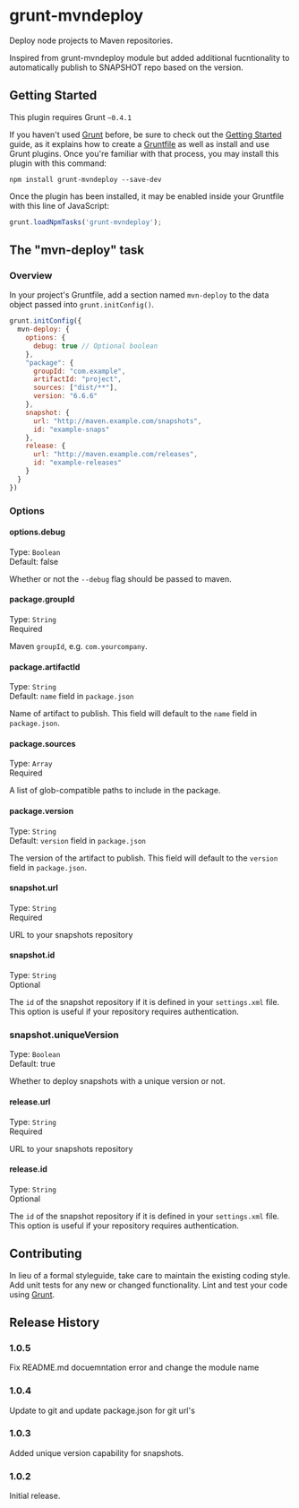 grunt-mvndeploy
===============

Deploy node projects to Maven repositories.

Inspired from grunt-mvndeploy module but added additional fucntionality to automatically publish to SNAPSHOT repo based on the version.

## Getting Started
This plugin requires Grunt `~0.4.1`

If you haven't used [Grunt](http://gruntjs.com/) before, be sure to check out
the [Getting Started](http://gruntjs.com/getting-started) guide, as it explains
how to create a [Gruntfile](http://gruntjs.com/sample-gruntfile) as well as
install and use Grunt plugins. Once you're familiar with that process, you may
install this plugin with this command:

```shell
npm install grunt-mvndeploy --save-dev
```

Once the plugin has been installed, it may be enabled inside your Gruntfile
with this line of JavaScript:

```js
grunt.loadNpmTasks('grunt-mvndeploy');
```

## The "mvn-deploy" task

### Overview

In your project's Gruntfile, add a section named `mvn-deploy` to the data
object passed into `grunt.initConfig()`.

```js
grunt.initConfig({
  mvn-deploy: {
    options: {
      debug: true // Optional boolean
    },
    "package": {
      groupId: "com.example",
      artifactId: "project",
      sources: ["dist/**"],
      version: "6.6.6"
    },
    snapshot: {
      url: "http://maven.example.com/snapshots",
      id: "example-snaps"
    },
    release: {
      url: "http://maven.example.com/releases",
      id: "example-releases"
    }
  }
})
```

### Options

#### options.debug
Type: `Boolean`  
Default: false

Whether or not the `--debug` flag should be passed to maven.

#### package.groupId
Type: `String`  
Required

Maven `groupId`, e.g. `com.yourcompany`.


#### package.artifactId
Type: `String`  
Default: `name` field in `package.json`

Name of artifact to publish.  This field will default to the `name` field in `package.json`.

#### package.sources
Type: `Array`  
Required

A list of glob-compatible paths to include in the package.

#### package.version
Type: `String`   
Default: `version` field in `package.json`

The version of the artifact to publish.  This field will default to the `version` field in `package.json`.

#### snapshot.url
Type: `String`   
Required

URL to your snapshots repository

#### snapshot.id
Type: `String`   
Optional

The `id` of the snapshot repository if it is defined in your `settings.xml` file.  This option is useful if your repository requires authentication.

### snapshot.uniqueVersion
Type: `Boolean`  
Default: true

Whether to deploy snapshots with a unique version or not.

#### release.url
Type: `String`   
Required

URL to your snapshots repository

#### release.id
Type: `String`   
Optional

The `id` of the snapshot repository if it is defined in your `settings.xml` file.  This option is useful if your repository requires authentication.

## Contributing

In lieu of a formal styleguide, take care to maintain the existing coding
style. Add unit tests for any new or changed functionality. Lint and test your
code using [Grunt](http://gruntjs.com/).

## Release History

### 1.0.5

Fix README.md docuemntation error and change the module name

### 1.0.4

Update to git and update package.json for git url's

### 1.0.3

Added unique version capability for snapshots.

### 1.0.2

Initial release.
